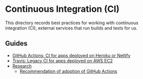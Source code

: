 # Continuous Integration (CI)

This directory records best practices for working with continuous integration (CI), external services that run builds and tests for us.

## Guides

- [GitHub Actions: CI for apps deployed on Heroku or Netlify](./github-actions.md)
- [Travis: Legacy CI for apps deployed on AWS EC2](https://github.com/datamade/deploy-a-site/blob/master/Setup-deployment-hook.md#setup-codedeploy-hook-for-github--travis-ci)
- [Research](./research/)
    - [Recommendation of adoption of GitHub Actions](./research/recommendation-of-adoption.md)
